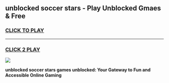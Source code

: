 
## unblocked soccer stars - Play Unblocked Gmaes & Free
<h3>
<a href="https://news.freeplayer.one?title=unblocked_soccer_stars&ref=23F">CLICK TO PLAY</a></h3>
<hr>

<h3>
<a href="https://news.freeplayer.one?title=unblocked_soccer_stars&ref=23F">CLICK 2 PLAY</a>
  
</h3>

<a href="https://news.freeplayer.one?title=unblocked_soccer_stars&ref=23F/"><img src="https://clearcache.store/games.png"></a>


**unblocked soccer stars games unblocked: Your Gateway to Fun and Accessible Online Gaming**
